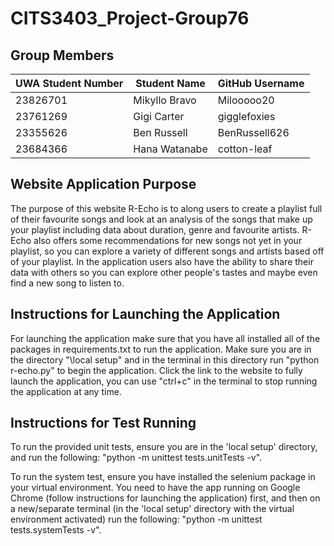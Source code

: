 # CITS3403_Project-Group76

## Group Members

| UWA Student Number |   Student Name   |   GitHub Username   |
|--------------------|------------------|---------------------|
| 23826701           | Mikyllo Bravo    | Milooooo20          |
| 23761269           | Gigi Carter      | gigglefoxies        |
| 23355626           | Ben Russell      | BenRussell626       |
| 23684366           | Hana Watanabe    | cotton-leaf         |




## Website Application Purpose
The purpose of this website R-Echo is to along users to create a playlist full of their favourite songs and look at an analysis of the songs that make up your playlist including data about duration, genre and favourite artists. R-Echo also offers some recommendations for new songs not yet in your playlist, so you can explore a variety of different songs and artists based off of your playlist. In the application users also have the ability to share their data with others so you can explore other people's tastes and maybe even find a new song to listen to. 


## Instructions for Launching the Application
For launching the application make sure that you have all installed all of the packages in requirements.txt to run the application.
Make sure you are in the directory "\local setup" and in the terminal in this directory run "python r-echo.py" to begin the application.
Click the link to the website to fully launch the application, you can use "ctrl+c" in the terminal to stop running the application at any time.


## Instructions for Test Running
To run the provided unit tests, ensure you are in the 'local setup' directory, and run the following: "python -m unittest tests.unitTests -v".

To run the system test, ensure you have installed the selenium package in your virtual environment. You need to have the app running on Google Chrome (follow instructions for launching the application) first, and then on a new/separate terminal (in the 'local setup' directory with the virtual environment activated) run the following: "python -m unittest tests.systemTests -v".

